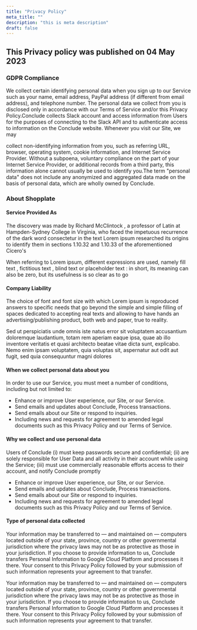 ```yaml
---
title: "Privacy Policy"
meta_title: ""
description: "this is meta description"
draft: false
---
```


## This Privacy policy was published on 04 May 2023

### GDPR Compliance

We collect certain identifying personal data when you sign up to our Service such as your name, email address, PayPal address (if different from email address), and telephone number. The personal data we collect from you is disclosed only in accordance with our Terms of Service and/or this Privacy Policy.Conclude collects Slack account and access information from Users for the purposes of connecting to the Slack API and to authenticate access to information on the Conclude website. Whenever you visit our Site, we may

collect non-identifying information from you, such as referring URL, browser, operating system, cookie information, and Internet Service Provider. Without a subpoena, voluntary compliance on the part of your Internet Service Provider, or additional records from a third party, this information alone cannot usually be used to identify you.The term "personal data" does not include any anonymized and aggregated data made on the basis of personal data, which are wholly owned by Conclude.
<br/>

### About Shopplate

#### Service Provided As

The discovery was made by Richard McClintock , a professor of Latin at Hampden-Sydney College in Virginia, who faced the impetuous recurrence of the dark word consectetur in the text Lorem ipsum researched its origins to identify them in sections 1.10.32 and 1.10.33 of the aforementioned Cicero's

When referring to Lorem ipsum, different expressions are used, namely fill text , fictitious text , blind text or placeholder text : in short, its meaning can also be zero, but its usefulness is so clear as to go
<br/>

#### Company Liability

The choice of font and font size with which Lorem ipsum is reproduced answers to specific needs that go beyond the simple and simple filling of spaces dedicated to accepting real texts and allowing to have hands an advertising/publishing product, both web and paper, true to reality.

Sed ut perspiciatis unde omnis iste natus error sit voluptatem accusantium doloremque laudantium, totam rem aperiam eaque ipsa, quae ab illo inventore veritatis et quasi architecto beatae vitae dicta sunt, explicabo. Nemo enim ipsam voluptatem, quia voluptas sit, aspernatur aut odit aut fugit, sed quia consequuntur magni dolores
<br/>

#### When we collect personal data about you

In order to use our Service, you must meet a number of conditions, including but not limited to:

- Enhance or improve User experience, our Site, or our Service.
- Send emails and updates about Conclude, Process transactions.
- Send emails about our Site or respond to inquiries.
- Including news and requests for agreement to amended legal documents such as this
  Privacy Policy and our Terms of Service.
  <br/>

#### Why we collect and use personal data

Users of Conclude (i) must keep passwords secure and confidential; (ii) are solely responsible for User Data and all activity in their account while using the Service; (iii) must use commercially reasonable efforts access to their account, and notify Conclude promptly

- Enhance or improve User experience, our Site, or our Service.
- Send emails and updates about Conclude, Process transactions.
- Send emails about our Site or respond to inquiries.
- Including news and requests for agreement to amended legal documents such as this
  Privacy Policy and our Terms of Service.
  <br/>

#### Type of personal data collected

Your information may be transferred to — and maintained on — computers located outside of your state, province, country or other governmental jurisdiction where the privacy laws may not be as protective as those in your jurisdiction. If you choose to provide information to us, Conclude transfers Personal Information to Google Cloud Platform and processes it there. Your consent to this Privacy Policy followed by your submission of such information represents your agreement to that transfer.

Your information may be transferred to — and maintained on — computers located outside of your state, province, country or other governmental jurisdiction where the privacy laws may not be as protective as those in your jurisdiction. If you choose to provide information to us, Conclude transfers Personal Information to Google Cloud Platform and processes it there. Your consent to this Privacy Policy followed by your submission of such information represents your agreement to that transfer.
